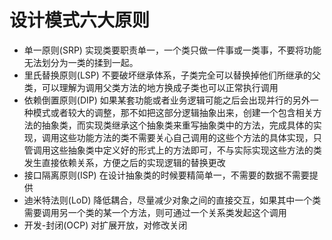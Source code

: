 # 设计模式六大原则
+ 单一原则(SRP)
实现类要职责单一，一个类只做一件事或一类事，不要将功能无法划分为一类的揉到一起。
+ 里氏替换原则(LSP)
不要破坏继承体系，子类完全可以替换掉他们所继承的父类，可以理解为调用父类方法的地方换成子类也可以正常执行调用
+ 依赖倒置原则(DIP)
如果某套功能或者业务逻辑可能之后会出现并行的另外一种模式或者较大的调整，那不如把这部分逻辑抽象出来，创建一个包含相关方法的抽象类，而实现类继承这个抽象类来重写抽象类中的方法，完成具体的实现，调用这些功能方法的类不需要关心自己调用的这些个方法的具体实现，只管调用这些抽象类中定义好的形式上的方法即可，不与实际实现这些方法的类发生直接依赖关系，方便之后的实现逻辑的替换更改
+ 接口隔离原则(ISP)
在设计抽象类的时候要精简单一，不需要的数据不需要提供
+ 迪米特法则(LoD)
降低耦合，尽量减少对象之间的直接交互，如果其中一个类需要调用另一个类的某一个方法，则可通过一个关系类发起这个调用
+ 开发-封闭(OCP)
对扩展开放，对修改关闭

